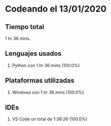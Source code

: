 # Codeando el 13/01/2020

## Tiempo total
1 hr 36 mins.

## Lenguajes usados
1. Python con 1 hr 36 mins (100.0%)

## Plataformas utilizadas
1. Windows con 1 hr 36 mins (100.0%)

## IDEs
1. VS Code un total de 1:36:26 (100.0%)
